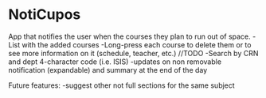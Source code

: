 NotiCupos
=========
App that notifies the user when the courses they plan to  run out of space.
-List with the added courses
-Long-press each course to delete them or to see more information on it (schedule, teacher, etc.) //TODO
-Search by CRN and dept 4-character code (i.e. ISIS)
-updates on non removable notification (expandable) and summary at the end of the day

Future features:
-suggest other not full sections for the same subject
